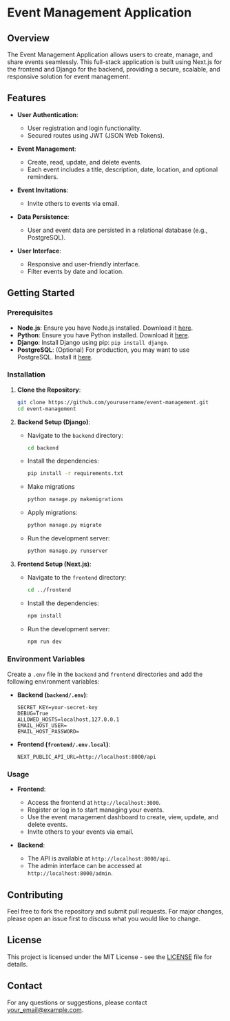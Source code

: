 # **Event Management Application**

## **Overview**

The Event Management Application allows users to create, manage, and share events seamlessly. This full-stack application is built using Next.js for the frontend and Django for the backend, providing a secure, scalable, and responsive solution for event management.

## **Features**

- **User Authentication**:
  - User registration and login functionality.
  - Secured routes using JWT (JSON Web Tokens).

- **Event Management**:
  - Create, read, update, and delete events.
  - Each event includes a title, description, date, location, and optional reminders.

- **Event Invitations**:
  - Invite others to events via email.

- **Data Persistence**:
  - User and event data are persisted in a relational database (e.g., PostgreSQL).

- **User Interface**:
  - Responsive and user-friendly interface.
  - Filter events by date and location.

## **Getting Started**

### **Prerequisites**

- **Node.js**: Ensure you have Node.js installed. Download it [here](https://nodejs.org/).
- **Python**: Ensure you have Python installed. Download it [here](https://www.python.org/).
- **Django**: Install Django using pip: `pip install django`.
- **PostgreSQL**: (Optional) For production, you may want to use PostgreSQL. Install it [here](https://www.postgresql.org/).

### **Installation**

1. **Clone the Repository**:
   ```bash
   git clone https://github.com/yourusername/event-management.git
   cd event-management
   ```

2. **Backend Setup (Django)**:
   - Navigate to the `backend` directory:
     ```bash
     cd backend
     ```

   - Install the dependencies:
     ```bash
     pip install -r requirements.txt
     ```
   - Make migrations
     ```bash
     python manage.py makemigrations
     ```
   - Apply migrations:
     ```bash
     python manage.py migrate
     ```
   - Run the development server:
     ```bash
     python manage.py runserver
     ```

3. **Frontend Setup (Next.js)**:
   - Navigate to the `frontend` directory:
     ```bash
     cd ../frontend
     ```
   - Install the dependencies:
     ```bash
     npm install
     ```
   - Run the development server:
     ```bash
     npm run dev
     ```

### **Environment Variables**

Create a `.env` file in the `backend` and `frontend` directories and add the following environment variables:

- **Backend (`backend/.env`)**:
  ```env
  SECRET_KEY=your-secret-key
  DEBUG=True
  ALLOWED_HOSTS=localhost,127.0.0.1
  EMAIL_HOST_USER=
  EMAIL_HOST_PASSWORD=
  ```

- **Frontend (`frontend/.env.local`)**:
  ```env
  NEXT_PUBLIC_API_URL=http://localhost:8000/api
  ```

### **Usage**

- **Frontend**:
  - Access the frontend at `http://localhost:3000`.
  - Register or log in to start managing your events.
  - Use the event management dashboard to create, view, update, and delete events.
  - Invite others to your events via email.

- **Backend**:
  - The API is available at `http://localhost:8000/api`.
  - The admin interface can be accessed at `http://localhost:8000/admin`.


## **Contributing**

Feel free to fork the repository and submit pull requests. For major changes, please open an issue first to discuss what you would like to change.

## **License**

This project is licensed under the MIT License - see the [LICENSE](LICENSE) file for details.

## **Contact**

For any questions or suggestions, please contact [your_email@example.com](mailto:your_email@example.com).